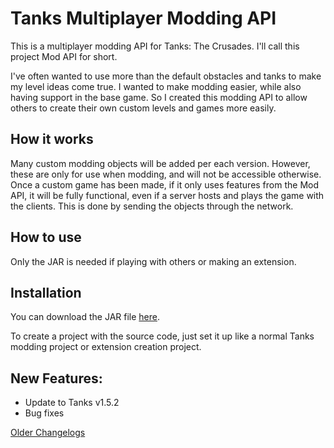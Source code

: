 # Tanks Multiplayer Modding API

This is a multiplayer modding API for Tanks: The Crusades. I'll call this project Mod API for short.

I've often wanted to use more than the default obstacles and tanks to make my level ideas come true.
I wanted to make modding easier, while also having support in the base game.
So I created this modding API to allow others to create their own custom levels and games more easily.


How it works
---
Many custom modding objects will be added per each version. However, these are only for use when modding, and will not be accessible otherwise.
Once a custom game has been made, if it only uses features from the Mod API, it will be fully functional, even if a server hosts and plays the game with the clients.
This is done by sending the objects through the network.

How to use
---

Only the JAR is needed if playing with others or making an extension.

Installation
---

You can download the JAR file [here](https://1drv.ms/u/c/1e1c6a69d73a57b9/EceFfSfbLr1Hv1GgiRrm1wUB-cQFbel_LrodoEPhLErVTw?e=ojDgiY).

To create a project with the source code, just set it up like a normal Tanks modding project or extension creation project.

New Features:
---

- Update to Tanks v1.5.2
- Bug fixes

[Older Changelogs](changelog.md)